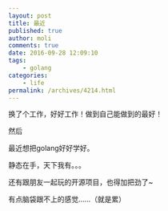 ```yaml
---
layout: post
title: 最近
published: true
author: moli
comments: true
date: 2016-09-28 12:09:10
tags:
    - golang
categories:
    - life
permalink: /archives/4214.html
---
```

换了个工作，好好工作！做到自己能做到的最好！

然后

最近想把golang好好学好。

静态在手，天下我有。。。

还有跟朋友一起玩的开源项目，也得加把劲了~

有点脑袋跟不上的感觉……（就是累）